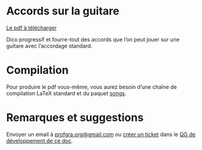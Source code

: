 # Accords sur la guitare

[Le pdf à télécharger](accords.pdf)

Dico progressif et fourre-tout des accords que l’on peut jouer sur une guitare
avec l’accordage standard.

# Compilation

Pour produire le pdf vous-même, vous aurez besoin d’une chaîne de compilation
LaTeX standard et du paquet [songs](http://songs.sourceforge.net/).

# Remarques et suggestions

Envoyer un email à <profgra.org@gmail.com> ou
[créer un ticket](https://github.com/Grahack/accords_guitare/issues/new)
dans le [QG de développement de ce doc](https://github.com/Grahack/accords_guitare/).
